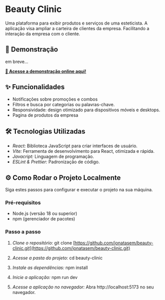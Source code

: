 # Beauty Clinic

Uma plataforma para exibir produtos e serviços de uma esteticista. A aplicação visa ampliar a carteira de clientes da empresa. Facilitando a interação da empresa com o cliente.

## 📸 Demonstração

em breve...

**[🔗 Acesse a demonstração online aqui!](https://beauty-clinic-flame.vercel.app/)**

## ✨ Funcionalidades

* Notificações sobre promoções e combos
* Filtros e busca por categorias ou palavras-chave.
* Responsividade: design otimizado para dispositivos móveis e desktops.
* Pagina de produtos da empresa

## 🛠️ Tecnologias Utilizadas

* *React:* Biblioteca JavaScript para criar interfaces de usuário.
* *Vite:* Ferramenta de desenvolvimento para React, otimizada e rápida.
* *Javacript:* Linguagem de programação.
* *ESLint & Prettier:* Padronização de código.

## ⚙️ Como Rodar o Projeto Localmente

Siga estes passos para configurar e executar o projeto na sua máquina.

### Pré-requisitos

* Node.js (versão 18 ou superior)
* npm (gerenciador de pacotes)

### Passo a passo

1.  *Clone o repositório:*
    git clone [https://github.com/jonatasem/beauty-clinic.git](https://github.com/jonatasem/beauty-clinic.git)  

2.  *Acesse a pasta do projeto:*
    cd beauty-clinic
    
3.  *Instale as dependências:*
    npm install    

5.  *Inicie a aplicação:*
    npm run dev

6.  *Acesse a aplicação no navegador:*
    Abra http://localhost:5173 no seu navegador.

